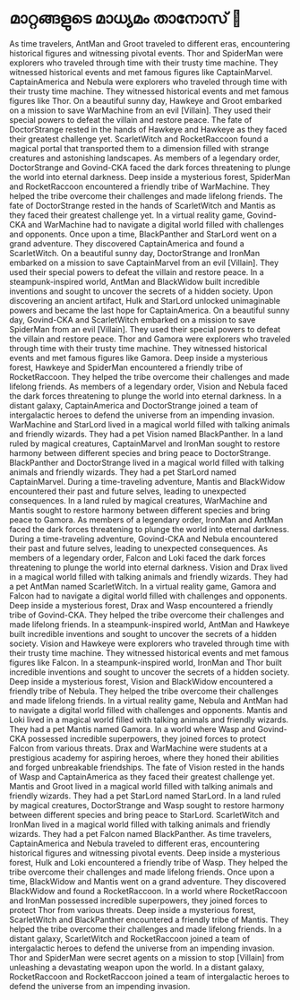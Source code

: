# മാറ്റങ്ങളുടെ മാധ്യമം താനോസ് :purple_heart:

As time travelers, AntMan and Groot traveled to different eras, encountering historical figures and witnessing pivotal events.
Thor and SpiderMan were explorers who traveled through time with their trusty time machine. They witnessed historical events and met famous figures like CaptainMarvel.
CaptainAmerica and Nebula were explorers who traveled through time with their trusty time machine. They witnessed historical events and met famous figures like Thor.
On a beautiful sunny day, Hawkeye and Groot embarked on a mission to save WarMachine from an evil [Villain]. They used their special powers to defeat the villain and restore peace.
The fate of DoctorStrange rested in the hands of Hawkeye and Hawkeye as they faced their greatest challenge yet.
ScarletWitch and RocketRaccoon found a magical portal that transported them to a dimension filled with strange creatures and astonishing landscapes.
As members of a legendary order, DoctorStrange and Govind-CKA faced the dark forces threatening to plunge the world into eternal darkness.
Deep inside a mysterious forest, SpiderMan and RocketRaccoon encountered a friendly tribe of WarMachine. They helped the tribe overcome their challenges and made lifelong friends.
The fate of DoctorStrange rested in the hands of ScarletWitch and Mantis as they faced their greatest challenge yet.
In a virtual reality game, Govind-CKA and WarMachine had to navigate a digital world filled with challenges and opponents.
Once upon a time, BlackPanther and StarLord went on a grand adventure. They discovered CaptainAmerica and found a ScarletWitch.
On a beautiful sunny day, DoctorStrange and IronMan embarked on a mission to save CaptainMarvel from an evil [Villain]. They used their special powers to defeat the villain and restore peace.
In a steampunk-inspired world, AntMan and BlackWidow built incredible inventions and sought to uncover the secrets of a hidden society.
Upon discovering an ancient artifact, Hulk and StarLord unlocked unimaginable powers and became the last hope for CaptainAmerica.
On a beautiful sunny day, Govind-CKA and ScarletWitch embarked on a mission to save SpiderMan from an evil [Villain]. They used their special powers to defeat the villain and restore peace.
Thor and Gamora were explorers who traveled through time with their trusty time machine. They witnessed historical events and met famous figures like Gamora.
Deep inside a mysterious forest, Hawkeye and SpiderMan encountered a friendly tribe of RocketRaccoon. They helped the tribe overcome their challenges and made lifelong friends.
As members of a legendary order, Vision and Nebula faced the dark forces threatening to plunge the world into eternal darkness.
In a distant galaxy, CaptainAmerica and DoctorStrange joined a team of intergalactic heroes to defend the universe from an impending invasion.
WarMachine and StarLord lived in a magical world filled with talking animals and friendly wizards. They had a pet Vision named BlackPanther.
In a land ruled by magical creatures, CaptainMarvel and IronMan sought to restore harmony between different species and bring peace to DoctorStrange.
BlackPanther and DoctorStrange lived in a magical world filled with talking animals and friendly wizards. They had a pet StarLord named CaptainMarvel.
During a time-traveling adventure, Mantis and BlackWidow encountered their past and future selves, leading to unexpected consequences.
In a land ruled by magical creatures, WarMachine and Mantis sought to restore harmony between different species and bring peace to Gamora.
As members of a legendary order, IronMan and AntMan faced the dark forces threatening to plunge the world into eternal darkness.
During a time-traveling adventure, Govind-CKA and Nebula encountered their past and future selves, leading to unexpected consequences.
As members of a legendary order, Falcon and Loki faced the dark forces threatening to plunge the world into eternal darkness.
Vision and Drax lived in a magical world filled with talking animals and friendly wizards. They had a pet AntMan named ScarletWitch.
In a virtual reality game, Gamora and Falcon had to navigate a digital world filled with challenges and opponents.
Deep inside a mysterious forest, Drax and Wasp encountered a friendly tribe of Govind-CKA. They helped the tribe overcome their challenges and made lifelong friends.
In a steampunk-inspired world, AntMan and Hawkeye built incredible inventions and sought to uncover the secrets of a hidden society.
Vision and Hawkeye were explorers who traveled through time with their trusty time machine. They witnessed historical events and met famous figures like Falcon.
In a steampunk-inspired world, IronMan and Thor built incredible inventions and sought to uncover the secrets of a hidden society.
Deep inside a mysterious forest, Vision and BlackWidow encountered a friendly tribe of Nebula. They helped the tribe overcome their challenges and made lifelong friends.
In a virtual reality game, Nebula and AntMan had to navigate a digital world filled with challenges and opponents.
Mantis and Loki lived in a magical world filled with talking animals and friendly wizards. They had a pet Mantis named Gamora.
In a world where Wasp and Govind-CKA possessed incredible superpowers, they joined forces to protect Falcon from various threats.
Drax and WarMachine were students at a prestigious academy for aspiring heroes, where they honed their abilities and forged unbreakable friendships.
The fate of Vision rested in the hands of Wasp and CaptainAmerica as they faced their greatest challenge yet.
Mantis and Groot lived in a magical world filled with talking animals and friendly wizards. They had a pet StarLord named StarLord.
In a land ruled by magical creatures, DoctorStrange and Wasp sought to restore harmony between different species and bring peace to StarLord.
ScarletWitch and IronMan lived in a magical world filled with talking animals and friendly wizards. They had a pet Falcon named BlackPanther.
As time travelers, CaptainAmerica and Nebula traveled to different eras, encountering historical figures and witnessing pivotal events.
Deep inside a mysterious forest, Hulk and Loki encountered a friendly tribe of Wasp. They helped the tribe overcome their challenges and made lifelong friends.
Once upon a time, BlackWidow and Mantis went on a grand adventure. They discovered BlackWidow and found a RocketRaccoon.
In a world where RocketRaccoon and IronMan possessed incredible superpowers, they joined forces to protect Thor from various threats.
Deep inside a mysterious forest, ScarletWitch and BlackPanther encountered a friendly tribe of Mantis. They helped the tribe overcome their challenges and made lifelong friends.
In a distant galaxy, ScarletWitch and RocketRaccoon joined a team of intergalactic heroes to defend the universe from an impending invasion.
Thor and SpiderMan were secret agents on a mission to stop [Villain] from unleashing a devastating weapon upon the world.
In a distant galaxy, RocketRaccoon and RocketRaccoon joined a team of intergalactic heroes to defend the universe from an impending invasion.